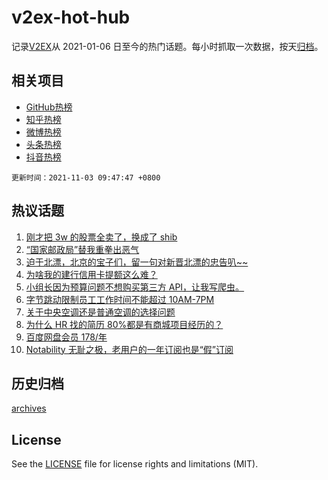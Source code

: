 # v2ex-hot-hub

 记录[V2EX](https://www.v2ex.com/)从 2021-01-06 日至今的热门话题。每小时抓取一次数据，按天[归档](archives)。
 
 ## 相关项目

- [GitHub热榜](https://github.com/lonnyzhang423/github-hot-hub)
- [知乎热榜](https://github.com/lonnyzhang423/zhihu-hot-hub)
- [微博热榜](https://github.com/lonnyzhang423/weibo-hot-hub)
- [头条热榜](https://github.com/lonnyzhang423/toutiao-hot-hub)
- [抖音热榜](https://github.com/lonnyzhang423/douyin-hot-hub)


 `更新时间：2021-11-03 09:47:47 +0800`

## 热议话题

1. [刚才把 3w 的股票全卖了，换成了 shib](https://www.v2ex.com/t/812464)
1. [“国家邮政局”替我重拳出恶气](https://www.v2ex.com/t/812414)
1. [迫于北漂，北京的宝子们，留一句对新晋北漂的忠告叭~~](https://www.v2ex.com/t/812485)
1. [为啥我的建行信用卡提额这么难？](https://www.v2ex.com/t/812369)
1. [小组长因为预算问题不想购买第三方 API，让我写爬虫。](https://www.v2ex.com/t/812461)
1. [字节跳动限制员工工作时间不能超过 10AM-7PM](https://www.v2ex.com/t/812357)
1. [关于中央空调还是普通空调的选择问题](https://www.v2ex.com/t/812468)
1. [为什么 HR 找的简历 80%都是有商城项目经历的？](https://www.v2ex.com/t/812409)
1. [百度网盘会员 178/年](https://www.v2ex.com/t/812433)
1. [Notability 无耻之极，老用户的一年订阅也是“假”订阅](https://www.v2ex.com/t/812518)

## 历史归档

[archives](archives)

## License

See the [LICENSE](LICENSE) file for license rights and limitations (MIT).
